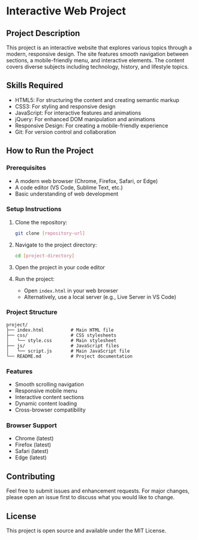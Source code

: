 # Interactive Web Project

## Project Description
This project is an interactive website that explores various topics through a modern, responsive design. The site features smooth navigation between sections, a mobile-friendly menu, and interactive elements. The content covers diverse subjects including technology, history, and lifestyle topics.

## Skills Required
- HTML5: For structuring the content and creating semantic markup
- CSS3: For styling and responsive design
- JavaScript: For interactive features and animations
- jQuery: For enhanced DOM manipulation and animations
- Responsive Design: For creating a mobile-friendly experience
- Git: For version control and collaboration

## How to Run the Project

### Prerequisites
- A modern web browser (Chrome, Firefox, Safari, or Edge)
- A code editor (VS Code, Sublime Text, etc.)
- Basic understanding of web development

### Setup Instructions
1. Clone the repository:
   ```bash
   git clone [repository-url]
   ```

2. Navigate to the project directory:
   ```bash
   cd [project-directory]
   ```

3. Open the project in your code editor

4. Run the project:
   - Open `index.html` in your web browser
   - Alternatively, use a local server (e.g., Live Server in VS Code)

### Project Structure
```
project/
├── index.html          # Main HTML file
├── css/                # CSS stylesheets
│   └── style.css       # Main stylesheet
├── js/                 # JavaScript files
│   └── script.js       # Main JavaScript file
└── README.md           # Project documentation
```

### Features
- Smooth scrolling navigation
- Responsive mobile menu
- Interactive content sections
- Dynamic content loading
- Cross-browser compatibility

### Browser Support
- Chrome (latest)
- Firefox (latest)
- Safari (latest)
- Edge (latest)

## Contributing
Feel free to submit issues and enhancement requests. For major changes, please open an issue first to discuss what you would like to change.

## License
This project is open source and available under the MIT License. 